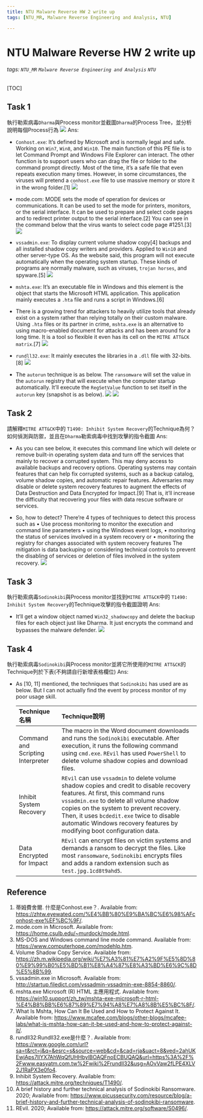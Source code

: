 ```yaml
---
title: NTU Malware Reverse HW 2 write up
tags: [NTU_MR, Malware Reverse Engineering and Analysis, NTU]

---
```


# NTU Malware Reverse HW 2 write up
###### tags: `NTU_MR` `Malware Reverse Engineering and Analysis` `NTU`
[TOC]

## Task 1
執行勒索病毒`Dharma`與Process monitor並截圖`Dharma`的Process Tree，並分析說明每個Process行為
![](https://imgur.com/vzb9g9O.png)
Ans:
* `Conhost.exe`: It’s defined by Microsoft and is normally legal and safe. Working on `Win7`, `Win8`, and `Win10`. The main function of this PE file is to let Command Prompt and Windows File Explorer can interact. The other function is to support users who can drag the file or folder to the command prompt directly. Most of the time, it’s a safe file that even repeats execution many times. However, in some circumstances, the viruses will pretend a `conhost.exe` file to use massive memory or store it in the wrong folder.[1]
![](https://imgur.com/xQayXgX.png)

* mode.com: MODE sets the mode of operation for devices or communications. It can be used to set the mode for printers, monitors, or the serial interface. It can be used to prepare and select code pages and to redirect printer output to the serial interface.[2] You can see in the command below that the virus wants to select code page #1251.[3]
![](https://imgur.com/wA1k8hF.png)

* `vssadmin.exe`: To display current volume shadow copy[4] backups and all installed shadow copy writers and providers. Applied to `Win10` and other server-type OS. As the website said, this program will not execute automatically when the operating system startup. These kinds of programs are normally malware, such as viruses, `trojan horses`, and spyware.[5]
![](https://imgur.com/PckhSra.png)

* `mshta.exe`: It’s an executable file in Windows and this element is the object that starts the Microsoft HTML application. This application mainly executes a `.hta` file and runs a script in Windows.[6]

* There is a growing trend for attackers to heavily utilize tools that already exist on a system rather than relying totally on their custom malware. Using `.hta` files or its partner in crime, `mshta.exe` is an alternative to using macro-enabled document for attacks and has been around for a long time. It is a tool so flexible it even has its cell on the `MITRE ATT&CK matrix`.[7]
![](https://imgur.com/Lsnv5ve.png)

* `rundll32.exe`: It mainly executes the libraries in a `.dll` file with 32-bits.[8]
![](https://imgur.com/QMWZzw9.png)

* The `autorun` technique is as below. The `ransomware` will set the value in the `autorun` registry that will execute when the computer startup automatically. It’ll execute the `RegSetValue` function to set itself in the `autorun` key (snapshot is as below).
![](https://imgur.com/DqrZhJo.png)
![](https://imgur.com/eYQNEgK.png)



## Task 2
請解釋`MITRE ATT&CK`中的 `T1490: Inhibit System Recovery`的Technique為何？如何偵測與防禦，並且在`Dharma`勒索病毒中找到攻擊的指令截圖
Ans:
* As you can see below, it executes this command line which will delete or remove built-in operating system data and turn off the services that mainly to recover a corrupted system. This may deny access to available backups and recovery options.
Operating systems may contain features that can help fix corrupted systems, such as a backup catalog, volume shadow copies, and automatic repair features. Adversaries may disable or delete system recovery features to augment the effects of Data Destruction and Data Encrypted for Impact.[9]
That is, it’ll increase the difficulty that recovering your files with data rescue software or services.

* So, how to detect? There’re 4 types of techniques to detect this process such as 
•	Use process monitoring to monitor the execution and command line parameters
•	using the Windows event logs, 
•	monitoring the status of services involved in a system recovery or 
•	monitoring the registry for changes associated with system recovery features
The mitigation is data backuping or considering technical controls to prevent the disabling of services or deletion of files involved in the system recovery.
![](https://imgur.com/L3ACypk.png)


## Task 3
執行勒索病毒`Sodinokibi`與Process monitor並找到`MITRE ATT&CK`中的 `T1490: Inhibit System Recovery`的Technique攻擊的指令截圖證明
Ans:
* It’ll get a window object named `Win32_shadowcopy` and delete the backup files for each object just like Dharma. It just encrypts the command and bypasses the malware defender.
![](https://imgur.com/kIofmwM.png)

## Task 4
執行勒索病毒`Sodinokibi`與Process monitor並將它所使用的`MITRE ATT&CK`的Technique列於下表(不夠請自行新增表格欄位)
Ans:
* As [10, 11] mentioned, the techniques that `Sodinokibi` has used are as below. But I can not actually find the event by process monitor of my poor usage skill.

    |Technique名稱|Technique說明|
    |:---------------------------------|:---------------------------------------------------------------------------------------------------------------------------------------------------------------------------------------------------------------------------------------------------------------------------------------------------------------------------------- |
    | Command and Scripting Interpreter | The macro in the Word document downloads and runs the `Sodinokibi` executable. After execution, it runs the following command using `cmd.exe`. `REvil` has used `PowerShell` to delete volume shadow copies and download files.|
    | Inhibit System Recovery| `REvil` can use `vssadmin` to delete volume shadow copies and credit to disable recovery features. At first, this command runs `vssadmin.exe` to delete all volume shadow copies on the system to prevent recovery. Then, it uses `bcdedit.exe` twice to disable automatic Windows recovery features by modifying boot configuration data. |
    | Data Encrypted for Impact| `REvil` can encrypt files on victim systems and demands a ransom to decrypt the files. Like most `ransomware`, `Sodinokibi` encrypts files and adds a random extension such as `test.jpg.1cd8t9ahd5`.|



## Reference
1.	蒂姆費舍爾. 什麼是Conhost.exe？. Available from: https://zhtw.eyewated.com/%E4%BB%80%E9%BA%BC%E6%98%AFconhost-exe%EF%BC%9F/.
2.	mode.com in Microsoft. Available from: https://home.csulb.edu/~murdock/mode.html.
3.	MS-DOS and Windows command line mode command. Available from: https://www.computerhope.com/modehlp.htm.
4.	Volume Shadow Copy Service. Available from: https://zh.m.wikipedia.org/wiki/%E7%A3%81%E7%A2%9F%E5%8D%80%E9%99%B0%E5%BD%B1%E8%A4%87%E8%A3%BD%E6%9C%8D%E5%8B%99.
5.	vssadmin.exe in Microsoft. Available from: http://startup.filedict.com/vssadmin-vssadmin-exe-8854-8860/.
6.	mshta.exe Microsoft (R) HTML 主應用程式. Available from: https://win10.support/zh_tw/mshta-exe-microsoft-r-html-%E4%B8%BB%E6%87%89%E7%94%A8%E7%A8%8B%E5%BC%8F/.
7.	What Is Mshta, How Can It Be Used and How to Protect Against It. Available from: https://www.mcafee.com/blogs/other-blogs/mcafee-labs/what-is-mshta-how-can-it-be-used-and-how-to-protect-against-it/.
8.	rundll32:Rundll32.exe是什麼？. Available from: https://www.google.com/url?sa=t&rct=j&q=&esrc=s&source=web&cd=&cad=rja&uact=8&ved=2ahUKEwjAps7IlYX7AhWqQfUHHbylBOAQFnoECBUQAQ&url=https%3A%2F%2Fwww.easyatm.com.tw%2Fwiki%2Frundll32&usg=AOvVaw2fLPE4XLV2J1RaPX3e0fo4.
9.	Inhibit System Recovery. Available from: https://attack.mitre.org/techniques/T1490/.
10.	A brief history and further technical analysis of Sodinokibi Ransomware. 2020; Available from: https://www.picussecurity.com/resource/blog/a-brief-history-and-further-technical-analysis-of-sodinokibi-ransomware.
11.	REvil. 2020; Available from: https://attack.mitre.org/software/S0496/.

